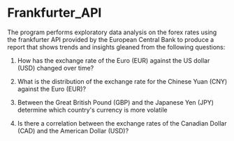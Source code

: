 # Frankfurter_API
The program performs exploratory data analysis on the forex rates using the frankfurter API provided by the European Central Bank to produce a report that shows trends and insights gleaned from the following questions:

1. How has the exchange rate of the Euro (EUR) against the US dollar (USD) changed over time?

2. What is the distribution of the exchange rate for the Chinese Yuan (CNY) against the Euro (EUR)?

3. Between the Great British Pound (GBP) and the Japanese Yen (JPY) determine which country's currency is more volatile

4. Is there a correlation between the exchange rates of the Canadian Dollar (CAD) and the American Dollar (USD)?